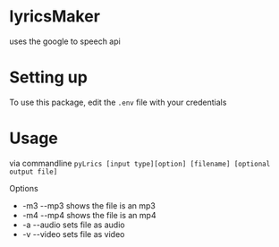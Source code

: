# lyricsMaker
uses the google to speech api

# Setting up
To use this package, edit the `.env` file with your credentials

# Usage
 via commandline
 `pyLrics [input type][option] [filename] [optional output file] `
 
 Options
 * -m3 --mp3    shows the file is an mp3
 * -m4 --mp4    shows the file is an mp4
 * -a  --audio  sets file as audio
 * -v  --video  sets file as video
